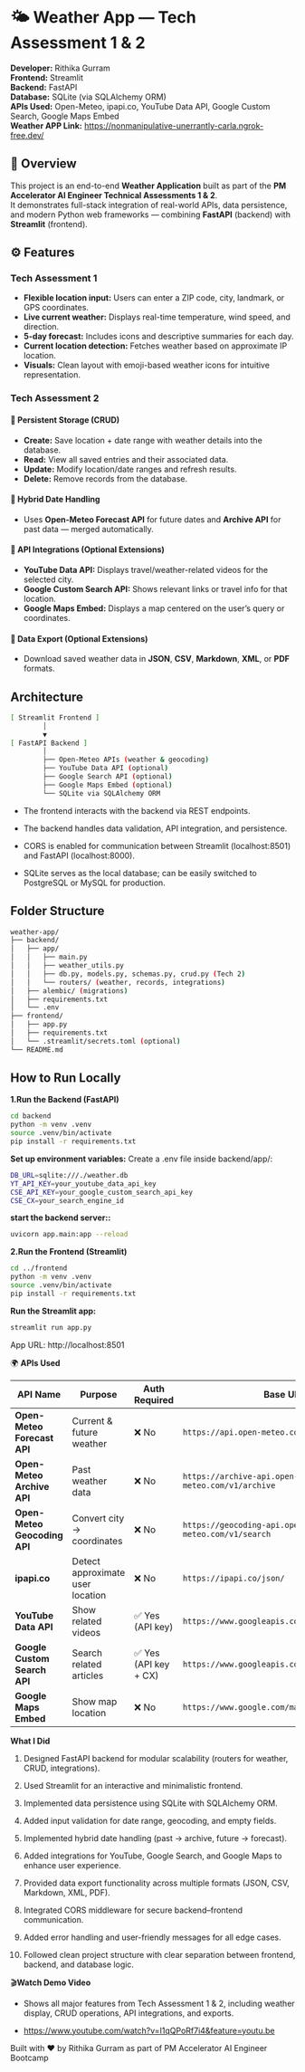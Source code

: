 # 🌤️ Weather App — Tech Assessment 1 & 2  

**Developer:** Rithika Gurram  
**Frontend:** Streamlit  
**Backend:** FastAPI  
**Database:** SQLite (via SQLAlchemy ORM)  
**APIs Used:** Open-Meteo, ipapi.co, YouTube Data API, Google Custom Search, Google Maps Embed  
**Weather APP Link:** https://nonmanipulative-unerrantly-carla.ngrok-free.dev/


## 🧭 Overview  

This project is an end-to-end **Weather Application** built as part of the **PM Accelerator AI Engineer Technical Assessments 1 & 2**.  
It demonstrates full-stack integration of real-world APIs, data persistence, and modern Python web frameworks — combining **FastAPI** (backend) with **Streamlit** (frontend).


## ⚙️ Features  

### Tech Assessment 1  

- **Flexible location input:** Users can enter a ZIP code, city, landmark, or GPS coordinates.  
- **Live current weather:** Displays real-time temperature, wind speed, and direction.  
- **5-day forecast:** Includes icons and descriptive summaries for each day.  
- **Current location detection:** Fetches weather based on approximate IP location.  
- **Visuals:** Clean layout with emoji-based weather icons for intuitive representation.  


### Tech Assessment 2  

#### 🔹 Persistent Storage (CRUD)

- **Create:** Save location + date range with weather details into the database.  
- **Read:** View all saved entries and their associated data.  
- **Update:** Modify location/date ranges and refresh results.  
- **Delete:** Remove records from the database.  

#### 🔹 Hybrid Date Handling  
- Uses **Open-Meteo Forecast API** for future dates and **Archive API** for past data — merged automatically.  

#### 🔹 API Integrations (Optional Extensions)  
- **YouTube Data API:** Displays travel/weather-related videos for the selected city.  
- **Google Custom Search API:** Shows relevant links or travel info for that location.  
- **Google Maps Embed:** Displays a map centered on the user’s query or coordinates.  

#### 🔹 Data Export (Optional Extensions)  
- Download saved weather data in **JSON**, **CSV**, **Markdown**, **XML**, or **PDF** formats.  


## Architecture  

```bash
[ Streamlit Frontend ]
        │
        ▼
[ FastAPI Backend ]
        │
        ├── Open-Meteo APIs (weather & geocoding)
        ├── YouTube Data API (optional)
        ├── Google Search API (optional)
        ├── Google Maps Embed (optional)
        └── SQLite via SQLAlchemy ORM

```

- The frontend interacts with the backend via REST endpoints.

- The backend handles data validation, API integration, and persistence.

- CORS is enabled for communication between Streamlit (localhost:8501) and FastAPI (localhost:8000).

- SQLite serves as the local database; can be easily switched to PostgreSQL or MySQL for production.

## Folder Structure

```bash
weather-app/
├── backend/
│   ├── app/
│   │   ├── main.py
│   │   ├── weather_utils.py
│   │   ├── db.py, models.py, schemas.py, crud.py (Tech 2)
│   │   └── routers/ (weather, records, integrations)
│   ├── alembic/ (migrations)
│   ├── requirements.txt
│   └── .env
├── frontend/
│   ├── app.py
│   ├── requirements.txt
│   └── .streamlit/secrets.toml (optional)
└── README.md

```

## How to Run Locally

**1.Run the Backend (FastAPI)**

```bash
cd backend
python -m venv .venv
source .venv/bin/activate       
pip install -r requirements.txt

```

**Set up environment variables:**
Create a .env file inside backend/app/:
```bash
DB_URL=sqlite:///./weather.db
YT_API_KEY=your_youtube_data_api_key
CSE_API_KEY=your_google_custom_search_api_key
CSE_CX=your_search_engine_id

```

**start the backend server::**

```bash
uvicorn app.main:app --reload
```

**2.Run the Frontend (Streamlit)**

```bash
cd ../frontend
python -m venv .venv
source .venv/bin/activate
pip install -r requirements.txt

```

**Run the Streamlit app:**

```bash
streamlit run app.py
```

App URL: http://localhost:8501

🌍 **APIs Used**

| **API Name**                 | **Purpose**                      | **Auth Required**    | **Base URL**                                     |
| ---------------------------- | -------------------------------- | -------------------- | ------------------------------------------------ |
| **Open-Meteo Forecast API**  | Current & future weather         | ❌ No                 | `https://api.open-meteo.com/v1/forecast`         |
| **Open-Meteo Archive API**   | Past weather data                | ❌ No                 | `https://archive-api.open-meteo.com/v1/archive`  |
| **Open-Meteo Geocoding API** | Convert city → coordinates       | ❌ No                 | `https://geocoding-api.open-meteo.com/v1/search` |
| **ipapi.co**                 | Detect approximate user location | ❌ No                 | `https://ipapi.co/json/`                         |
| **YouTube Data API**         | Show related videos              | ✅ Yes (API key)      | `https://www.googleapis.com/youtube/v3/search`   |
| **Google Custom Search API** | Search related articles          | ✅ Yes (API key + CX) | `https://www.googleapis.com/customsearch/v1`     |
| **Google Maps Embed**        | Show map location                | ❌ No                 | `https://www.google.com/maps/embed/v1/place`     |

**What I Did**

1. Designed FastAPI backend for modular scalability (routers for weather, CRUD, integrations).

2. Used Streamlit for an interactive and minimalistic frontend.

3. Implemented data persistence using SQLite with SQLAlchemy ORM.

4. Added input validation for date range, geocoding, and empty fields.

5. Implemented hybrid date handling (past → archive, future → forecast).

6. Added integrations for YouTube, Google Search, and Google Maps to enhance user experience.

7. Provided data export functionality across multiple formats (JSON, CSV, Markdown, XML, PDF).

8. Integrated CORS middleware for secure backend–frontend communication.

9. Added error handling and user-friendly messages for all edge cases.

10. Followed clean project structure with clear separation between frontend, backend, and database logic.


🎬**Watch Demo Video**

- Shows all major features from Tech Assessment 1 & 2, including weather display, CRUD operations, API integrations, and exports.

- https://www.youtube.com/watch?v=I1qQPoRf7i4&feature=youtu.be


Built with ❤️ by Rithika Gurram as part of PM Accelerator AI Engineer Bootcamp

